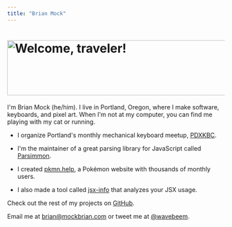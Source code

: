 ```yaml
---
title: "Brian Mock"
---
```


<h1>
  <img
    src="/banner.gif"
    width="512"
    height="128"
    alt="Welcome, traveler!"
    class="responsive-img"
  />
</h1>

I'm Brian Mock (he/him). I live in Portland, Oregon, where I make software,
keyboards, and pixel art. When I'm not at my computer, you can find me playing
with my cat or running.

- I organize Portland's monthly mechanical keyboard meetup,
  [PDXKBC](https://pdxkbc.com).

- I'm the maintainer of a great parsing library for JavaScript called
  [Parsimmon](https://github.com/jneen/parsimmon).

- I created [pkmn.help](https://pkmn.help), a Pokémon website with thousands of
  monthly users.

- I also made a tool called [jsx-info](https://www.npmjs.com/package/jsx-info)
  that analyzes your JSX usage.

Check out the rest of my projects on [GitHub](https://github.com/wavebeem).

Email me at [brian@mockbrian.com](mailto:brian@mockbrian.com) or tweet me at
[@wavebeem](https://twitter.com/wavebeem).
